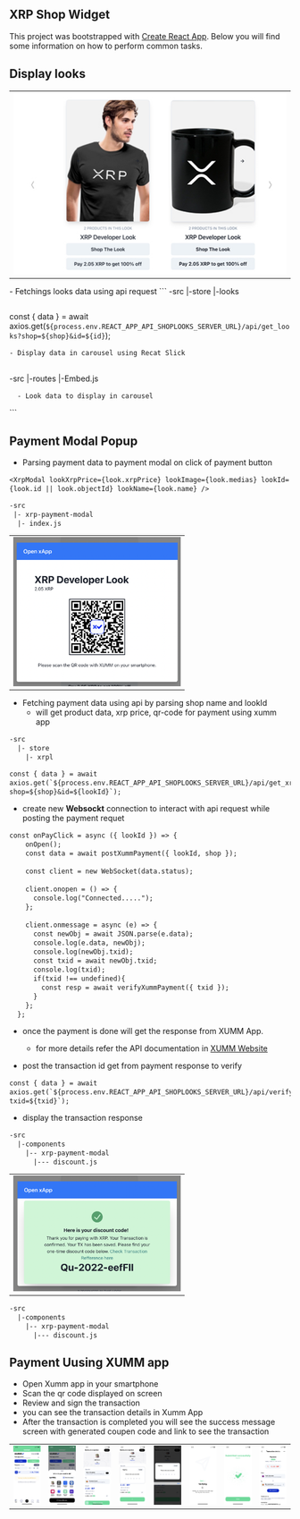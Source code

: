 ## XRP Shop Widget
This project was bootstrapped with [Create React App](https://github.com/facebookincubator/create-react-app).
Below you will find some information on how to perform common tasks.

## Display looks
<table>
<tr><td>
<img src='./public/slider.jpg' width=600/>
</td>
</tr>
</table>
- Fetchings looks data using api request 
```
-src
  |-store
    |-looks

```
```
const { data } = await axios.get(`${process.env.REACT_APP_API_SHOPLOOKS_SERVER_URL}/api/get_looks?shop=${shop}&id=${id}`);
```
- Display data in carousel using Recat Slick


```
-src
  |-routes
    |-Embed.js

```
  - Look data to display in carousel 
  ```
  <Carousel medias={look.medias} height={400} width={275} />
  ```

## Payment Modal Popup
- Parsing payment data to payment modal on click of payment button

```
<XrpModal lookXrpPrice={look.xrpPrice} lookImage={look.medias} lookId={look.id || look.objectId} lookName={look.name} />

```
```
-src
 |- xrp-payment-modal
  |- index.js
```
<table>
<tr>
<td><img src="./public/payment-modal.png" width="300"/></td>
</tr>
</table>

- Fetching payment data using api by parsing shop name and lookId
    - will get product data, xrp price, qr-code for payment using xumm app
```
-src
  |- store
    |- xrpl
```

```
const { data } = await axios.get(`${process.env.REACT_APP_API_SHOPLOOKS_SERVER_URL}/api/get_xrp_payment?shop=${shop}&id=${lookId}`);

```

  - create new **Websockt** connection to interact with api request while posting the payment requet 

```
const onPayClick = async ({ lookId }) => {
    onOpen();
    const data = await postXummPayment({ lookId, shop });
    
    const client = new WebSocket(data.status);

    client.onopen = () => {
      console.log("Connected.....");
    };

    client.onmessage = async (e) => {
      const newObj = await JSON.parse(e.data);
      console.log(e.data, newObj);
      console.log(newObj.txid);
      const txid = await newObj.txid;
      console.log(txid);
      if(txid !== undefined){
        const resp = await verifyXummPayment({ txid });
      } 
    };
  };
```
  - once the payment is done will get the response from XUMM App.
    - for more details refer the API documentation in [XUMM Website](https://xumm.readme.io/)

  - post the transaction id get from payment response to verify
```
const { data } = await axios.get(`${process.env.REACT_APP_API_SHOPLOOKS_SERVER_URL}/api/verify_xrp_payment?txid=${txid}`);
```
  - display the transaction response 
```
-src
  |-components
    |-- xrp-payment-modal
      |--- discount.js
```
<table>
<tr>
<td><img src="./public/success.png" width="300"/></td>
</tr>
</table>

```
-src
  |-components
    |-- xrp-payment-modal
      |--- discount.js
```

## Payment Uusing XUMM app
- Open Xumm app in your smartphone
- Scan the qr code displayed on screen
- Review and sign the transaction 
- you can see the transaction details in Xumm App
- After the transaction is completed you will see the success message screen with generated coupen code and link to see the transaction

<table>
<tr>
<td><img src="./public/screenshoot1.png" width="200"/></td>
<td><img src="./public/screenshoot2.png" width="200"/></td>
<td><img src="./public/screenshoot3.png" width="200"/></td>
<td><img src="./public/screenshoot4.png" width="200"/></td>
<td><img src="./public/screenshoot5.png" width="200"/></td>
<td><img src="./public/screenshoot6.png" width="200"/></td>
<td><img src="./public/screenshoot7.png" width="200"/></td>
<td><img src="./public/screenshoot8.png" width="200"/></td>

</tr>
</table>
